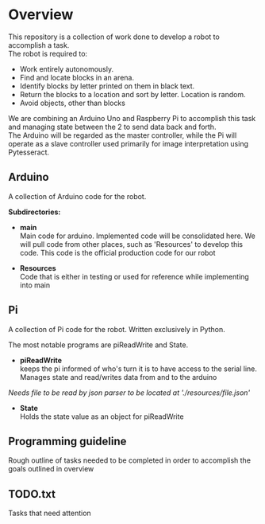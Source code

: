 Overview
===

This repository is a collection of work done to develop a robot to accomplish a task.  
The robot is required to:
* Work entirely autonomously.  
* Find and locate blocks in an arena.  
* Identify blocks by letter printed on them in black text.  
* Return the blocks to a location and sort by letter. Location is random.  
* Avoid objects, other than blocks

We are combining an Arduino Uno and Raspberry Pi to accomplish this task and managing state between the 2 to send data back and forth.  
The Arduino will be regarded as the master controller, while the Pi will operate as a slave controller used primarily for image interpretation using Pytesseract.

Arduino
---

A collection of Arduino code for the robot.

**Subdirectories:**

* **main**  
Main code for arduino. Implemented code will be consolidated here. We will pull code from other places, such
as 'Resources' to develop this code. This code is the official production code for our robot

* **Resources**  
Code that is either in testing or used for reference while implementing into main

Pi
---

A collection of Pi code for the robot. Written exclusively in Python.

The most notable programs are piReadWrite and State.

* **piReadWrite**  
keeps the pi informed of who's turn it is to have access to the serial line. Manages 
state and read/writes data from and to the arduino

*Needs file to be read by json parser to be located at './resources/file.json'*

* **State**  
Holds the state value as an object for piReadWrite


Programming guideline
---

Rough outline of tasks needed to be completed in order to accomplish the goals outlined in overview

TODO.txt
---

Tasks that need attention
